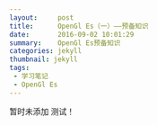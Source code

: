 ```yaml
---
layout:     post
title:      OpenGl Es（一）——预备知识
date:       2016-09-02 10:01:29
summary:    OpenGl Es预备知识
categories: jekyll
thumbnail: jekyll
tags:
 - 学习笔记
 - OpenGl Es
---
```



暂时未添加
测试！